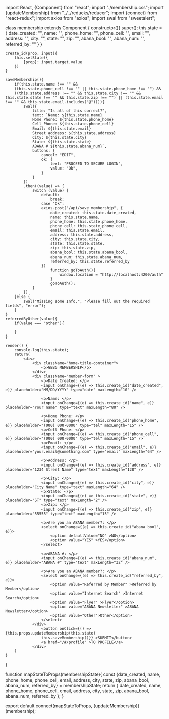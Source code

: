 import React, {Component} from "react";
import "./membership.css";
import {updateMembership} from "../../reducks/reducer";
import {connect} from "react-redux";
import axios from "axios";
import swal from "sweetalert";

class membership extends Component {
    constructor(){
        super();
        this.state = {
            date_created: "",
            name: "",
            phone_home: "",
            phone_cell: "",
            email: "",
            address: "",
            city: "",
            state: "",
            zip: "",
            abana_bool: "",
            abana_num: "",
            referred_by: ""
        }
    }

    create_id(prop, input){
        this.setState({
            [prop]: input.target.value
        })
    }

    saveMembership(){
        if(this.state.name !== "" && 
        (this.state.phone_cell !== "" || this.state.phone_home !== "") && 
        ((this.state.address !== "" && this.state.city !== "" && this.state.state !== "" && this.state.zip !== "") || (this.state.email !== "" && this.state.email.includes("@")))){
            swal({
                title: "Is all of this correct?",
                text: `Name: ${this.state.name}
                Home Phone: ${this.state.phone_home}
                Cell Phone: ${this.state.phone_cell}
                Email: ${this.state.email}
                Street address: ${this.state.address}
                City: ${this.state.city}
                State: ${this.state.state}
                ABANA # ${this.state.abana_num}`,
                buttons: {
                    cancel: "EDIT",
                    ok: {
                        text: "PROCEED TO SECURE LOGIN",
                        value: "Ok",
                    }
                }
            })
            .then((value) => {
                switch (value) {
                    default: 
                        break;
                    case "Ok":
                    axios.post("/api/save_membership", {
                        date_created: this.state.date_created,
                        name: this.state.name,
                        phone_home: this.state.phone_home,
                        phone_cell: this.state.phone_cell,
                        email: this.state.email,
                        address: this.state.address,
                        city: this.state.city,
                        state: this.state.state,
                        zip: this.state.zip,
                        abana_bool: this.state.abana_bool,
                        abana_num: this.state.abana_num,
                        referred_by: this.state.referred_by
                    })
                        function goToAuth(){
                            window.location = "http://localhost:4200/auth"
                        }
                        goToAuth();
                }
            })
        }else {
            swal("Missing some Info.", "Please fill out the required fields", "error");
        }
    }
    referredByOther(value){
        if(value === "other"){

        }
    }

    render() {
        console.log(this.state);
        return(
            <div>
                <div className="home-title-container">
                    <p>GBBG MEMBERSHIP</p>
                </div>
                <div className="member-form" >
                    <p>Date Created: </p>
                    <input onChange={(e) => this.create_id("date_created", e)} placeholder="MM/DD/YYYY" type="date" maxLength="10" />

                    <p>Name: </p>
                    <input onChange={(e) => this.create_id("name", e)} placeholder="Your name" type="text" maxLength="80" />

                    <p>Home Phone: </p>
                    <input onChange={(e) => this.create_id("phone_home", e)} placeholder="(000) 000-0000" type="tel" maxLength="15" />
                    <p>Cell Phone: </p>
                    <input onChange={(e) => this.create_id("phone_cell", e)} placeholder="(000) 000-0000" type="tel" maxLength="15" />
                    <p>Email: </p>
                    <input onChange={(e) => this.create_id("email", e)} placeholder="your.email@something.com" type="email" maxLength="64" />

                    <p>Address: </p>
                    <input onChange={(e) => this.create_id("address", e)} placeholder="1234 Street Name" type="text" maxLength="128" />

                    <p>City: </p>
                    <input onChange={(e) => this.create_id("city", e)} placeholder="City Name" type="text" maxLength="64" />
                    <p>State: </p>
                    <input onChange={(e) => this.create_id("state", e)} placeholder="ST" type="text" maxLength="2" />
                    <p>Zip: </p>                            
                    <input onChange={(e) => this.create_id("zip", e)} placeholder="55555" type="text" maxLength="15" />

                    <p>Are you an ABANA member?: </p>
                    <select onChange={(e) => this.create_id("abana_bool", e)}>
                        <option defaultValue="NO" >NO</option>
                        <option value="YES" >YES</option>
                    </select> 

                    <p>ABANA #: </p>
                    <input onChange={(e) => this.create_id("abana_num", e)} placeholder="ABANA #" type="text" maxLength="32" /> 

                    <p>Are you an ABANA member?: </p>
                    <select onChange={(e) => this.create_id("referred_by", e)}>
                        <option value="Referred by Member" >Referred by Member</option>
                        <option value="Internet Search" >Internet Search</option>
                        <option value="Flyer" >Flyer</option>
                        <option value="ABANA Newsletter" >ABANA Newsletter</option>
                        <option value="Other">Other</option>
                    </select> 
                </div>
                    <button onClick={() => {this.props.updateMembership(this.state)
                    this.saveMembership()}} >SUBMIT</button>
                    <a href="/#/profile" >TO PROFILE</a>
                </div>
        )
    }
}

function mapStateToProps(membershipState){
    const {date_created, name, phone_home, phone_cell, email, address, city, state, zip, abana_bool, abana_num, referred_by} = membershipState;
    return {
        date_created,
        name,
        phone_home,
        phone_cell,
        email,
        address,
        city,
        state,
        zip,
        abana_bool,
        abana_num,
        referred_by
    };
}

export default connect(mapStateToProps, {updateMembership})(membership);